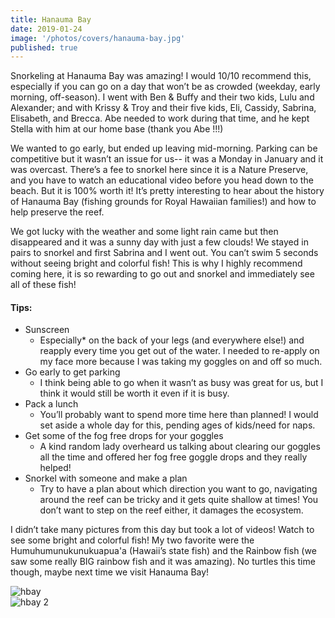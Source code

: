 ```yaml
---
title: Hanauma Bay
date: 2019-01-24
image: '/photos/covers/hanauma-bay.jpg'
published: true
---
```


Snorkeling at Hanauma Bay was amazing! I would 10/10 recommend this, especially if you can go on a day that won’t be as crowded (weekday, early morning, off-season). I went with Ben & Buffy and their two kids, Lulu and Alexander; and with Krissy & Troy and their five kids, Eli, Cassidy, Sabrina, Elisabeth, and Brecca. Abe needed to work during that time, and he kept Stella with him at our home base (thank you Abe !!!)

We wanted to go early, but ended up leaving mid-morning. Parking can be competitive but it wasn’t an issue for us-- it was a Monday in January and it was overcast. There’s a fee to snorkel here since it is a Nature Preserve, and you have to watch an educational video before you head down to the beach. But it is 100% worth it! It’s pretty interesting to hear about the history of Hanauma Bay (fishing grounds for Royal Hawaiian families!) and how to help preserve the reef.

We got lucky with the weather and some light rain came but then disappeared and it was a sunny day with just a few clouds! We stayed in pairs to snorkel and first Sabrina and I went out. You can’t swim 5 seconds without seeing bright and colorful fish! This is why I highly recommend coming here, it is so rewarding to go out and snorkel and immediately see all of these fish! 

#### Tips:
* Sunscreen 
    - Especially* on the back of your legs (and everywhere else!) and reapply every time you get out of the water. I needed to re-apply on my face more because I was taking my goggles on and off so much. 
* Go early to get parking 
    - I think being able to go when it wasn’t as busy was great for us, but I think it would still be worth it even if it is busy.
* Pack a lunch
    - You’ll probably want to spend more time here than planned! I would set aside a whole day for this, pending ages of kids/need for naps.
* Get some of the fog free drops for your goggles
    - A kind random lady overheard us talking about clearing our goggles all the time and offered her fog free goggle drops and they really helped!
* Snorkel with someone and make a plan 
    - Try to have a plan about which direction you want to go, navigating around the reef can be tricky and it gets quite shallow at times! You don’t want to step on the reef either, it damages the ecosystem.
        
I didn’t take many pictures from this day but took a lot of videos! Watch to see some bright and colorful fish! My two favorite were the
Humuhumunukunukuapua'a (Hawaii’s state fish) and the Rainbow fish (we saw some really BIG rainbow fish and it was amazing). No turtles this time though, maybe next time we visit Hanauma Bay! 

![hbay](/GOPR0241.jpg)
<br />
![hbay 2](/IMG_2680.jpg)